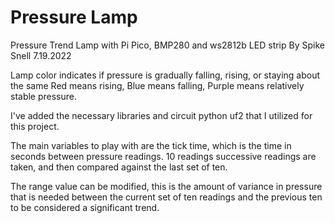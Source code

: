 # Pressure Lamp
Pressure Trend Lamp with Pi Pico, BMP280 and ws2812b LED strip
By Spike Snell 7.19.2022

Lamp color indicates if pressure is gradually falling, rising, or staying about the same
Red means rising, Blue means falling, Purple means relatively stable pressure.

I've added the necessary libraries and circuit python uf2 that I utilized for this project.

The main variables to play with are the tick time, which is the time in seconds between pressure readings. 
10 readings successive readings are taken, and then compared against the last set of ten.

The range value can be modified, this is the amount of variance in pressure that is needed between the current set
of ten readings and the previous ten to be considered a significant trend. 

